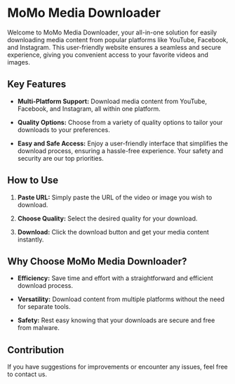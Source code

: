 # MoMo Media Downloader

Welcome to MoMo Media Downloader, your all-in-one solution for easily downloading media content from popular platforms like YouTube, Facebook, and Instagram. This user-friendly website ensures a seamless and secure experience, giving you convenient access to your favorite videos and images.

## Key Features

- **Multi-Platform Support:** Download media content from YouTube, Facebook, and Instagram, all within one platform.

- **Quality Options:** Choose from a variety of quality options to tailor your downloads to your preferences.

- **Easy and Safe Access:** Enjoy a user-friendly interface that simplifies the download process, ensuring a hassle-free experience. Your safety and security are our top priorities.

## How to Use

1. **Paste URL:** Simply paste the URL of the video or image you wish to download.

2. **Choose Quality:** Select the desired quality for your download.

3. **Download:** Click the download button and get your media content instantly.

## Why Choose MoMo Media Downloader?

- **Efficiency:** Save time and effort with a straightforward and efficient download process.

- **Versatility:** Download content from multiple platforms without the need for separate tools.

- **Safety:** Rest easy knowing that your downloads are secure and free from malware.

## Contribution

If you have suggestions for improvements or encounter any issues, feel free to contact us.

